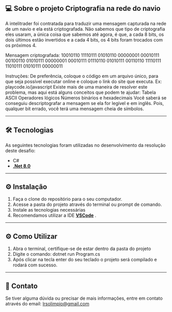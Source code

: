 ## 💻 Sobre o projeto Criptografia na rede do navio

A intelitrader foi contratada para traduzir uma mensagem capturada na rede de um navio e ela está criptografada. Não sabemos que tipo de criptografia eles usaram, a única coisa que sabemos até agora, é que, a cada 8 bits, os dois últimos estão invertidos e a cada 4 bits, os 4 bits foram trocados com os próximos 4.

Mensagem criptografada:
10010110 11110111 01010110 00000001 00010111 00100110 01010111 00000001 00010111 01110110 01010111 00110110 11110111 11010111 01010111 00000011

Instruções:
De preferência, coloque o código em um arquivo único, para que seja possível executar online e coloque o link do site que executa. Ex: playcode.io/javascript
Existe mais de uma maneira de resolver este problema, mas aqui está alguns conceitos que podem te ajudar:
Tabela ASCII
Operadores lógicos
Números binários e hexadecimais
Você saberá se conseguiu descriptografar a mensagem se ela for legível e em inglês. Pois, qualquer bit errado, você terá uma mensagem cheia de símbolos.


---

## 🛠 Tecnologias

As seguintes tecnologias foram utilizadas no desenvolvimento da resolução deste desafio:

-   C#
- **[.Net 8.0](https://dotnet.microsoft.com/pt-br/download/dotnet/8.0)** 

---

## ⚙️ Instalação
1. Faça o clone do repositório para o seu computador.
2. Acesse a pasta do projeto através do terminal ou prompt de comando.
3. Instale as tecnologias necessárias
4. Recomendamos utilizar a IDE **[VSCode](https://code.visualstudio.com/)** .
   
---

## ⚙️ Como Utilizar
1. Abra o terminal, certifique-se de estar dentro da pasta do projeto
2. Digite o comando: dotnet run Program.cs
3. Após clicar na tecla enter do seu teclado o projeto será compilado e rodará com sucesso.

   
---

## 📧 Contato
Se tiver alguma dúvida ou precisar de mais informações, entre em contato através do email: lrsolimpio@gmail.com
